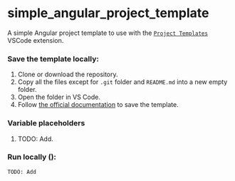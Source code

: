 # simple_angular_project_template

A simple Angular project template to use with the [`Project Templates`](https://github.com/cantonios/vscode-project-templates) VSCode extension.

### Save the template locally:
1. Clone or download the repository.
2. Copy all the files except for `.git` folder and `README.md` into a new empty folder.
3. Open the folder in VS Code.
4. Follow [the official documentation](https://github.com/cantonios/vscode-project-templates?tab=readme-ov-file#saving-a-project-as-a-template) to save the template.

### Variable placeholders
1. TODO: Add.

### Run locally ():

```
TODO: Add
```

